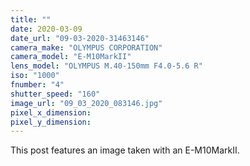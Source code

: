 ```yaml
---
title: ""
date: 2020-03-09
date_url: "09-03-2020-31463146"
camera_make: "OLYMPUS CORPORATION"
camera_model: "E-M10MarkII"
lens_model: "OLYMPUS M.40-150mm F4.0-5.6 R"
iso: "1000"
fnumber: "4"
shutter_speed: "160"
image_url: "09_03_2020_083146.jpg"
pixel_x_dimension: 
pixel_y_dimension: 
---
```


This post features an image taken with an E-M10MarkII.